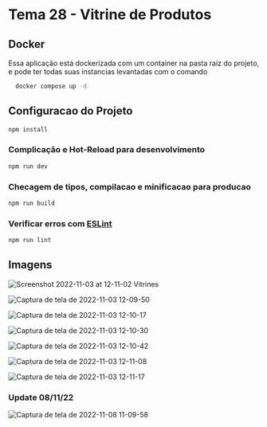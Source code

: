 # Tema 28 - Vitrine de Produtos

## Docker

Essa aplicação está dockerizada com um container na pasta raiz do projeto, e pode ter todas suas instancias levantadas com o comando

```bash
  docker compose up -d
```

## Configuracao do Projeto

```sh
npm install
```

### Complicação e Hot-Reload para desenvolvimento

```sh
npm run dev
```

### Checagem de tipos, compilacao e minificacao para producao

```sh
npm run build
```

### Verificar erros com [ESLint](https://eslint.org/)

```sh
npm run lint
```

## Imagens

![Screenshot 2022-11-03 at 12-11-02 Vitrines](https://user-images.githubusercontent.com/62889807/199760226-592eaae6-a185-46b6-bdb8-386970561499.png)

![Captura de tela de 2022-11-03 12-09-50](https://user-images.githubusercontent.com/62889807/199760326-e83a12cf-cfcd-4ac0-9077-1da6382b1782.png)

![Captura de tela de 2022-11-03 12-10-17](https://user-images.githubusercontent.com/62889807/199760332-272993c9-034a-4d28-bd35-ddd226d83298.png)

![Captura de tela de 2022-11-03 12-10-30](https://user-images.githubusercontent.com/62889807/199760342-36d89f9f-1e37-417b-afa4-622159911f3e.png)

![Captura de tela de 2022-11-03 12-10-42](https://user-images.githubusercontent.com/62889807/199760346-dd7c519a-55a5-422b-854f-d18ae6266944.png)

![Captura de tela de 2022-11-03 12-11-08](https://user-images.githubusercontent.com/62889807/199760350-a6a224fe-95a2-49c3-a343-2db716d8a5b8.png)

![Captura de tela de 2022-11-03 12-11-17](https://user-images.githubusercontent.com/62889807/199760353-010970aa-c373-4260-8973-771e40b1e25f.png)

### Update 08/11/22

![Captura de tela de 2022-11-08 11-09-58](https://user-images.githubusercontent.com/62889807/200586528-012c72ce-4b2c-4e2f-813d-49334db61f55.png)

